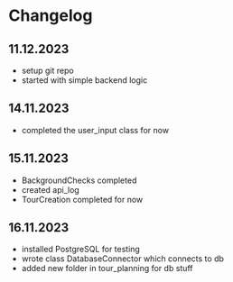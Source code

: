 # Changelog
## 11.12.2023
- setup git repo
- started with simple backend logic

## 14.11.2023
- completed the user_input class for now

## 15.11.2023
- BackgroundChecks completed 
- created api_log
- TourCreation completed for now

## 16.11.2023
- installed PostgreSQL for testing
- wrote class DatabaseConnector which connects to db
- added new folder in tour_planning for db stuff